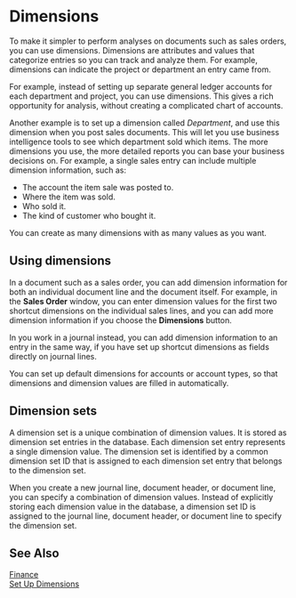 <properties
                pageTitle="Dimensions| Financials"
                description="Using dimensions to analyse data." 
                services="project-madeira" 
                documentationCenter=""
                authors="bholtorf"
/>
<tags
    ms.service="project-madeira"
    ms.topic="article"
    ms.devlang="na"
    ms.tgt_pltfrm="na"
    ms.workload="na"
    ms.date="10/24/2016"
    ms.author="bholtorf" />
                
# Dimensions
To make it simpler to perform analyses on documents such as sales orders, you can use dimensions. Dimensions are attributes and values that categorize entries so you can track and analyze them. For example, dimensions can indicate the project or department an entry came from.  

For example, instead of setting up separate general ledger accounts for each department and project, you can use dimensions. This gives a rich opportunity for analysis, without creating a complicated chart of accounts.  

Another example is to set up a dimension called *Department*, and use this dimension when you post sales documents. This will let you use business intelligence tools to see which department sold which items. 
The more dimensions you use, the more detailed reports you can base your business decisions on. For example, a single sales entry can include multiple dimension information, such as:  
  
- The account the item sale was posted to.  
- Where the item was sold.  
- Who sold it.  
- The kind of customer who bought it.  
  
You can create as many dimensions with as many values as you want.  
  
## Using dimensions  
In a document such as a sales order, you can add dimension information for both an individual document line and the document itself. For example, in the **Sales Order** window, you can enter dimension values for the first two shortcut dimensions on the individual sales lines, and you can add more dimension information if you choose the **Dimensions** button.  
  
In you work in a journal instead, you can add dimension information to an entry in the same way, if you have set up shortcut dimensions as fields directly on journal lines.  
  
You can set up default dimensions for accounts or account types, so that dimensions and dimension values are filled in automatically.  
  
## Dimension sets
A dimension set is a unique combination of dimension values. It is stored as dimension set entries in the database. Each dimension set entry represents a single dimension value. The dimension set is identified by a common dimension set ID that is assigned to each dimension set entry that belongs to the dimension set.  
  
When you create a new journal line, document header, or document line, you can specify a combination of dimension values. Instead of explicitly storing each dimension value in the database, a dimension set ID is assigned to the journal line, document header, or document line to specify the dimension set.  
  
## See Also  
[Finance](finance.md)  
[Set Up Dimensions](finance-setup-dimensions.md)  
